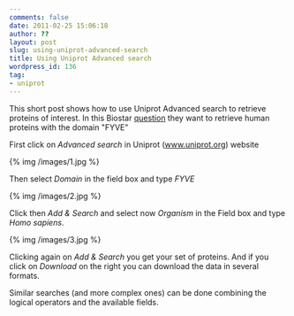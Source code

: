 ```yaml
---
comments: false
date: 2011-02-25 15:06:18
author: ??
layout: post
slug: using-uniprot-advanced-search
title: Using Uniprot Advanced search
wordpress_id: 136
tag:
- uniprot
---
```


This short post shows how to use Uniprot Advanced search to retrieve proteins of interest. In this Biostar [question](http://biostar.stackexchange.com/questions/5862/how-to-retrieve-human-proteins-sequence-containing-a-given-domain) they want to retrieve human proteins with the domain "FYVE"

First click on _Advanced search_ in Uniprot (www.uniprot.org) website

{% img /images/1.jpg %}

Then select _Domain_ in the field box and type _FYVE_

{% img /images/2.jpg %}

Click then _Add & Search_ and select now _Organism_ in the Field box and type _Homo sapiens_.

{% img /images/3.jpg %}

Clicking again on _Add & Search_ you get your set of proteins. And if you click on _Download_ on the right you can download the data in several formats.

Similar searches (and more complex ones) can be done combining the logical operators and the available fields.
